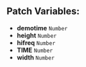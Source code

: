 ## Patch Variables:

* __demotime__ ```Number```
* __height__ ```Number```
* __hifreq__ ```Number```
* __TIME__ ```Number```
* __width__ ```Number```

